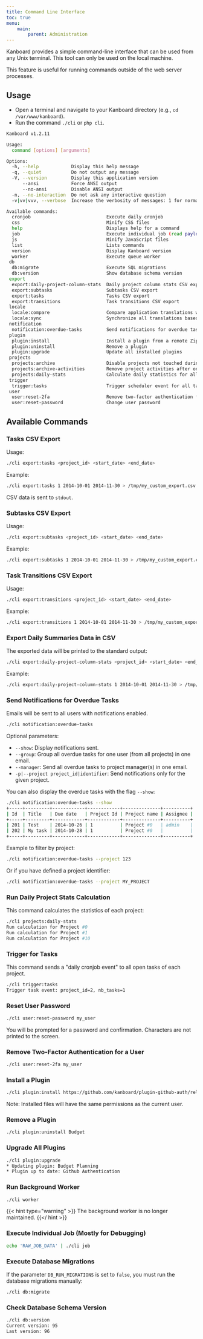 ```yaml
---
title: Command Line Interface
toc: true
menu:
    main:
        parent: Administration
---
```


Kanboard provides a simple command-line interface that can be used from any Unix terminal. This tool can only be used on the local machine.

This feature is useful for running commands outside of the web server processes.

## Usage

- Open a terminal and navigate to your Kanboard directory (e.g., `cd /var/www/kanboard`).
- Run the command `./cli` or `php cli`.

```bash
Kanboard v1.2.11

Usage:
  command [options] [arguments]

Options:
  -h, --help            Display this help message
  -q, --quiet           Do not output any message
  -V, --version         Display this application version
      --ansi            Force ANSI output
      --no-ansi         Disable ANSI output
  -n, --no-interaction  Do not ask any interactive question
  -v|vv|vvv, --verbose  Increase the verbosity of messages: 1 for normal output, 2 for more verbose output, and 3 for debug

Available commands:
  cronjob                            Execute daily cronjob
  css                                Minify CSS files
  help                               Displays help for a command
  job                                Execute individual job (read payload from stdin)
  js                                 Minify JavaScript files
  list                               Lists commands
  version                            Display Kanboard version
  worker                             Execute queue worker
 db
  db:migrate                         Execute SQL migrations
  db:version                         Show database schema version
 export
  export:daily-project-column-stats  Daily project column stats CSV export (number of tasks per column and per day)
  export:subtasks                    Subtasks CSV export
  export:tasks                       Tasks CSV export
  export:transitions                 Task transitions CSV export
 locale
  locale:compare                     Compare application translations with the fr_FR locale
  locale:sync                        Synchronize all translations based on the fr_FR locale
 notification
  notification:overdue-tasks         Send notifications for overdue tasks
 plugin
  plugin:install                     Install a plugin from a remote Zip archive
  plugin:uninstall                   Remove a plugin
  plugin:upgrade                     Update all installed plugins
 projects
  projects:archive                   Disable projects not touched during one year
  projects:archive-activities        Remove project activities after one year
  projects:daily-stats               Calculate daily statistics for all projects
 trigger
  trigger:tasks                      Trigger scheduler event for all tasks
 user
  user:reset-2fa                     Remove two-factor authentication for a user
  user:reset-password                Change user password
```

## Available Commands

### Tasks CSV Export

Usage:

```bash
./cli export:tasks <project_id> <start_date> <end_date>
```

Example:

```bash
./cli export:tasks 1 2014-10-01 2014-11-30 > /tmp/my_custom_export.csv
```

CSV data is sent to `stdout`.

### Subtasks CSV Export

Usage:

```bash
./cli export:subtasks <project_id> <start_date> <end_date>
```

Example:

```bash
./cli export:subtasks 1 2014-10-01 2014-11-30 > /tmp/my_custom_export.csv
```

### Task Transitions CSV Export

Usage:

```bash
./cli export:transitions <project_id> <start_date> <end_date>
```

Example:

```bash
./cli export:transitions 1 2014-10-01 2014-11-30 > /tmp/my_custom_export.csv
```

### Export Daily Summaries Data in CSV

The exported data will be printed to the standard output:

```bash
./cli export:daily-project-column-stats <project_id> <start_date> <end_date>
```

Example:

```bash
./cli export:daily-project-column-stats 1 2014-10-01 2014-11-30 > /tmp/my_custom_export.csv
```

### Send Notifications for Overdue Tasks

Emails will be sent to all users with notifications enabled.

```bash
./cli notification:overdue-tasks
```

Optional parameters:

- `--show`: Display notifications sent.
- `--group`: Group all overdue tasks for one user (from all projects) in one email.
- `--manager`: Send all overdue tasks to project manager(s) in one email.
- `-p|--project project_id|identifier`: Send notifications only for the given project.

You can also display the overdue tasks with the flag `--show`:

```bash
./cli notification:overdue-tasks --show
+-----+---------+------------+------------+--------------+----------+
| Id  | Title   | Due date   | Project Id | Project name | Assignee |
+-----+---------+------------+------------+--------------+----------+
| 201 | Test    | 2014-10-26 | 1          | Project #0   | admin    |
| 202 | My task | 2014-10-28 | 1          | Project #0   |          |
+-----+---------+------------+------------+--------------+----------+
```

Example to filter by project:

```bash
./cli notification:overdue-tasks --project 123
```

Or if you have defined a project identifier:

```bash
./cli notification:overdue-tasks --project MY_PROJECT
```

### Run Daily Project Stats Calculation

This command calculates the statistics of each project:

```bash
./cli projects:daily-stats
Run calculation for Project #0
Run calculation for Project #1
Run calculation for Project #10
```

### Trigger for Tasks

This command sends a "daily cronjob event" to all open tasks of each project.

```bash
./cli trigger:tasks
Trigger task event: project_id=2, nb_tasks=1
```

### Reset User Password

```bash
./cli user:reset-password my_user
```

You will be prompted for a password and confirmation. Characters are not printed to the screen.

### Remove Two-Factor Authentication for a User

```bash
./cli user:reset-2fa my_user
```

### Install a Plugin

```bash
./cli plugin:install https://github.com/kanboard/plugin-github-auth/releases/download/v1.0.1/GithubAuth-1.0.1.zip
```

Note: Installed files will have the same permissions as the current user.

### Remove a Plugin

```bash
./cli plugin:uninstall Budget
```

### Upgrade All Plugins

```bash
./cli plugin:upgrade
* Updating plugin: Budget Planning
* Plugin up to date: Github Authentication
```

### Run Background Worker

```bash
./cli worker
```

{{< hint type="warning" >}}
The background worker is no longer maintained.
{{</ hint >}}

### Execute Individual Job (Mostly for Debugging)

```bash
echo 'RAW_JOB_DATA' | ./cli job
```

### Execute Database Migrations

If the parameter `DB_RUN_MIGRATIONS` is set to `false`, you must run the database migrations manually:

```bash
./cli db:migrate
```

### Check Database Schema Version

```bash
./cli db:version
Current version: 95
Last version: 96
```
